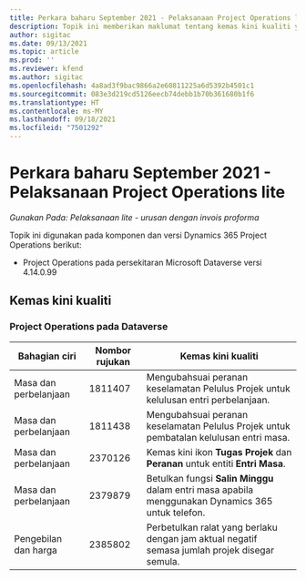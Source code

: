 ```yaml
---
title: Perkara baharu September 2021 - Pelaksanaan Project Operations lite
description: Topik ini memberikan maklumat tentang kemas kini kualiti yang tersedia dalam keluaran September 2021 bagi Project Operations lite.
author: sigitac
ms.date: 09/13/2021
ms.topic: article
ms.prod: ''
ms.reviewer: kfend
ms.author: sigitac
ms.openlocfilehash: 4a8ad3f9bac9866a2e60811225a6d5392b4501c1
ms.sourcegitcommit: 083e3d219cd5126eecb74debb1b70b361680b1f6
ms.translationtype: HT
ms.contentlocale: ms-MY
ms.lasthandoff: 09/18/2021
ms.locfileid: "7501292"
---
```

# <a name="whats-new-september-2021---project-operations-lite-deployment"></a>Perkara baharu September 2021 - Pelaksanaan Project Operations lite

_Gunakan Pada: Pelaksanaan lite - urusan dengan invois proforma_

Topik ini digunakan pada komponen dan versi Dynamics 365 Project Operations berikut:

  - Project Operations pada persekitaran Microsoft Dataverse versi 4.14.0.99


## <a name="quality-updates"></a>Kemas kini kualiti

### <a name="project-operations-on-dataverse"></a>Project Operations pada Dataverse


| **Bahagian ciri** | **Nombor rujukan** | **Kemas kini kualiti** |
| --- | --- | --- |
| Masa dan perbelanjaan | 1811407 | Mengubahsuai peranan keselamatan Pelulus Projek untuk kelulusan entri perbelanjaan. |
| Masa dan perbelanjaan | 1811438 | Mengubahsuai peranan keselamatan Pelulus Projek untuk pembatalan kelulusan entri masa. |
| Masa dan perbelanjaan | 2370126 | Kemas kini ikon **Tugas Projek** dan **Peranan** untuk entiti **Entri Masa**. |
| Masa dan perbelanjaan | 2379879 | Betulkan fungsi **Salin Minggu** dalam entri masa apabila menggunakan Dynamics 365 untuk telefon. |
| Pengebilan dan harga | 2385802 | Perbetulkan ralat yang berlaku dengan jam aktual negatif semasa jumlah projek disegar semula.|
